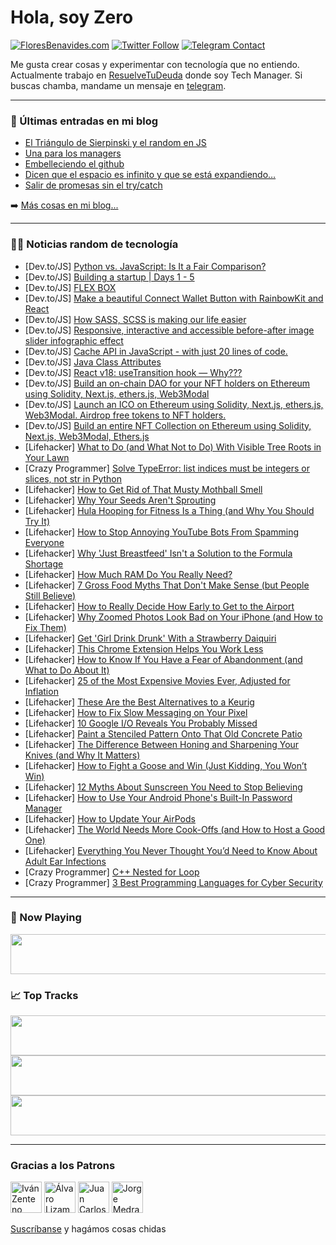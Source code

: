 # Hola, soy Zero

[![FloresBenavides.com](https://img.shields.io/website?down_message=oops&label=MiBlog&style=for-the-badge&up_message=online&url=https%3A%2F%2Ffloresbenavides.com)](https://floresbenavides.com) [![Twitter Follow](https://img.shields.io/twitter/follow/ZeroDragon?color=%231DA1F2&label=Follow&logo=twitter&logoColor=ffffff&style=for-the-badge)](https://twitter.com/zerodragon) [![Telegram Contact](https://img.shields.io/badge/escr%C3%ADbeme-ZeroDragon-%2326A5E4?style=for-the-badge&logo=telegram)](https://t.me/zerodragon)

Me gusta crear cosas y experimentar con tecnología que no entiendo.
Actualmente trabajo en [ResuelveTuDeuda](http://github.com/resuelve) donde soy Tech Manager.
Si buscas chamba, mandame un mensaje en [telegram](https://t.me/zerodragon).

---

### 📕 Últimas entradas en mi blog
<!-- BLOG-POST-LIST:START -->
- [El Triángulo de Sierpinski y el random en JS](https://floresbenavides.com/el-triangulo-de-sierpinski-y-el-random-en-js/)
- [Una para los managers](https://floresbenavides.com/una-para-los-managers/)
- [Embelleciendo el github](https://floresbenavides.com/embelleciendo-el-github/)
- [Dicen que el espacio es infinito y que se está expandiendo…](https://floresbenavides.com/dicen-que-el-espacio-es-infinito-y-que-se-esta-expandiendo/)
- [Salir de promesas sin el try/catch](https://floresbenavides.com/salir-de-promesas-sin-el-try-catch/)
<!-- BLOG-POST-LIST:END -->

➡️ [Más cosas en mi blog...](https://floresbenavides.com)

---

### 👨‍💻 Noticias random de tecnología
<!-- TECH-POSTS:START -->
- [Dev.to/JS] [Python vs. JavaScript: Is It a Fair Comparison?](https://dev.to/stx-next/python-vs-javascript-is-it-a-fair-comparison-531a)
- [Dev.to/JS] [Building a startup | Days 1 - 5](https://dev.to/advikguptadev/building-a-startup-days-1-5-2h97)
- [Dev.to/JS] [FLEX BOX](https://dev.to/allison_m_08b9005267b3bcf/flex-box-2jck)
- [Dev.to/JS] [Make a beautiful Connect Wallet Button with RainbowKit and React](https://dev.to/anishde12020/make-a-beautiful-connect-wallet-button-with-rainbowkit-and-react-1mdj)
- [Dev.to/JS] [How SASS, SCSS is making our life easier](https://dev.to/imhamad/how-sass-scss-is-making-our-life-easier-3h50)
- [Dev.to/JS] [Responsive, interactive and accessible before-after image slider infographic effect](https://dev.to/kaliedarik/responsive-interactive-and-accessible-before-after-image-slider-infographic-effect-258l)
- [Dev.to/JS] [Cache API in JavaScript - with just 20 lines of code.](https://dev.to/rajeshroyal/cache-api-in-javascript-with-just-20-lines-of-code-49kg)
- [Dev.to/JS] [Java Class Attributes](https://dev.to/nipunsanjula/java-class-attributes-4h50)
- [Dev.to/JS] [React v18: useTransition hook — Why???](https://dev.to/sameer1612/react-v18-usetransition-hook-why-3bml)
- [Dev.to/JS] [Build an on-chain DAO for your NFT holders on Ethereum using Solidity, Next.js, ethers.js, Web3Modal](https://dev.to/learnweb3/build-an-on-chain-dao-for-your-nft-holders-on-ethereum-using-solidity-nextjs-ethersjs-web3modal-481a)
- [Dev.to/JS] [Launch an ICO on Ethereum using Solidity, Next.js, ethers.js, Web3Modal. Airdrop free tokens to NFT holders.](https://dev.to/learnweb3/launch-an-ico-on-ethereum-using-solidity-nextjs-ethersjs-web3modal-airdrop-free-tokens-to-nft-holders-4l3c)
- [Dev.to/JS] [Build an entire NFT Collection on Ethereum using Solidity, Next.js, Web3Modal, Ethers.js](https://dev.to/learnweb3/build-an-entire-nft-collection-on-ethereum-using-solidity-nextjs-web3modal-ethersjs-37d6)
- [Lifehacker] [What to Do &lpar;and What Not to Do&rpar; With Visible Tree Roots in Your Lawn](https://lifehacker.com/what-to-do-and-what-not-to-do-with-visible-tree-roots-1848920451)
- [Crazy Programmer] [Solve TypeError: list indices must be integers or slices, not str in Python](https://www.thecrazyprogrammer.com/2022/05/list-indices-must-be-integers-or-slices-not-str.html)
- [Lifehacker] [How to Get Rid of That Musty Mothball Smell](https://lifehacker.com/how-to-get-rid-of-that-musty-mothball-smell-1848920459)
- [Lifehacker] [Why Your Seeds Aren&#39;t Sprouting](https://lifehacker.com/why-your-seeds-arent-sprouting-1848920464)
- [Lifehacker] [Hula Hooping for Fitness Is a Thing &lpar;and Why You Should Try It&rpar;](https://lifehacker.com/hula-hooping-for-fitness-is-a-thing-and-why-you-should-1848924232)
- [Lifehacker] [How to Stop Annoying YouTube Bots From Spamming Everyone](https://lifehacker.com/how-to-stop-annoying-youtube-bots-from-spamming-everyon-1848924366)
- [Lifehacker] [Why &#39;Just Breastfeed&#39; Isn&#39;t a Solution to the Formula Shortage](https://lifehacker.com/why-just-breastfeed-isnt-a-solution-to-the-formula-shor-1848923802)
- [Lifehacker] [How Much RAM Do You Really Need?](https://lifehacker.com/how-much-ram-do-you-really-need-1848924012)
- [Lifehacker] [7 Gross Food Myths That Don&#39;t Make Sense &lpar;but People Still Believe&rpar;](https://lifehacker.com/7-gross-food-myths-that-dont-make-sense-but-people-sti-1848919243)
- [Lifehacker] [How to Really Decide How Early to Get to the Airport](https://lifehacker.com/how-to-really-decide-how-early-to-get-to-the-airport-1848923019)
- [Lifehacker] [Why Zoomed Photos Look Bad on Your iPhone &lpar;and How to Fix Them&rpar;](https://lifehacker.com/why-zoomed-photos-look-bad-on-your-iphone-and-how-to-f-1848922895)
- [Lifehacker] [Get &#39;Girl Drink Drunk&#39; With a Strawberry Daiquiri](https://lifehacker.com/get-girl-drink-drunk-with-a-strawberry-daiquiri-1848922988)
- [Lifehacker] [This Chrome Extension Helps You Work Less](https://lifehacker.com/this-chrome-extension-helps-you-work-less-1848918834)
- [Lifehacker] [How to Know If You Have a Fear of Abandonment &lpar;and What to Do About It&rpar;](https://lifehacker.com/how-to-know-if-you-have-a-fear-of-abandonment-and-what-1848908061)
- [Lifehacker] [25 of the Most Expensive Movies Ever, Adjusted for Inflation](https://lifehacker.com/25-of-the-most-expensive-movies-ever-adjusted-for-infl-1848910713)
- [Lifehacker] [These Are the Best Alternatives to a Keurig](https://lifehacker.com/these-are-the-best-alternatives-to-a-keurig-1848922199)
- [Lifehacker] [How to Fix Slow Messaging on Your Pixel](https://lifehacker.com/how-to-fix-slow-messaging-on-your-pixel-1848921960)
- [Lifehacker] [10 Google I/O Reveals You Probably Missed](https://lifehacker.com/10-of-the-best-google-i-o-reveals-you-probably-missed-1848921119)
- [Lifehacker] [Paint a Stenciled Pattern Onto That Old Concrete Patio](https://lifehacker.com/paint-a-stenciled-pattern-onto-that-old-concrete-patio-1848920075)
- [Lifehacker] [The Difference Between Honing and Sharpening Your Knives &lpar;and Why It Matters&rpar;](https://lifehacker.com/the-difference-between-honing-and-sharpening-your-knive-1848919780)
- [Lifehacker] [How to Fight a Goose and Win &lpar;Just Kidding, You Won’t Win&rpar;](https://lifehacker.com/how-to-fight-a-goose-and-win-just-kidding-you-won-t-w-1848918670)
- [Lifehacker] [12 Myths About Sunscreen You Need to Stop Believing](https://lifehacker.com/12-myths-about-sunscreen-you-need-to-stop-believing-1848916363)
- [Lifehacker] [How to Use Your Android Phone&#39;s Built-In Password Manager](https://lifehacker.com/how-to-use-your-android-phones-built-in-password-manage-1848918409)
- [Lifehacker] [How to Update Your AirPods](https://lifehacker.com/how-to-update-your-airpods-1848911869)
- [Lifehacker] [The World Needs More Cook-Offs &lpar;and How to Host a Good One&rpar;](https://lifehacker.com/the-world-needs-more-cook-offs-and-how-to-host-a-good-1848917757)
- [Lifehacker] [Everything You Never Thought You’d Need to Know About Adult Ear Infections](https://lifehacker.com/everything-you-never-thought-you-d-need-to-know-about-a-1848917104)
- [Crazy Programmer] [C++ Nested for Loop](https://www.thecrazyprogrammer.com/2022/05/c-nested-for-loop.html)
- [Crazy Programmer] [3 Best Programming Languages for Cyber Security](https://www.thecrazyprogrammer.com/2022/04/programming-languages-for-cyber-security.html)<!-- TECH-POSTS:END -->

---

### 🎵 Now Playing
<a href="https://spotify-now-playing-dun.vercel.app/now-playing?open"><img src="https://spotify-now-playing-dun.vercel.app/now-playing" width="540" height="64"></a>

### 📈 Top Tracks
<a href="https://spotify-now-playing-dun.vercel.app/top-tracks?i=1&open"><img src="https://spotify-now-playing-dun.vercel.app/top-tracks?i=1" width="540" height="64"></a>
<a href="https://spotify-now-playing-dun.vercel.app/top-tracks?i=2&open"><img src="https://spotify-now-playing-dun.vercel.app/top-tracks?i=2" width="540" height="64"></a>
<a href="https://spotify-now-playing-dun.vercel.app/top-tracks?i=3&open"><img src="https://spotify-now-playing-dun.vercel.app/top-tracks?i=3" width="540" height="64"></a>

---

### Gracias a los Patrons
[<img src="https://avatars.githubusercontent.com/u/243380?v=4" alt="Iván Zenteno" width="50px">](https://github.com/k001) [<img src="https://avatars.githubusercontent.com/u/19955639?v=4" alt="Álvaro Lizama" width="50px">](https://github.com/alvarolizama) [<img src="https://avatars.githubusercontent.com/u/2718753?v=4" alt="Juan Carlos Ruiz" width="50px">](https://github.com/JuanCrg90) [<img src="https://avatars.githubusercontent.com/u/37025?v=4" alt="Jorge Medrano" width="50px">](https://github.com/h1pp1e) 

[Suscríbanse](https://www.patreon.com/zerodragon) y hagámos cosas chidas
